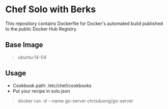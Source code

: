 # Chef Solo with Berks

This repository contains Dockerfile  for Docker's automated build published to the public Docker Hub Registry.

## Base Image
> ubuntu:14-04

## Usage
- Cookbook path: /etc/chef/cookbooks
- Put your recipe in solo.json

> docker run -d --name go-server chrisduong/go-server
